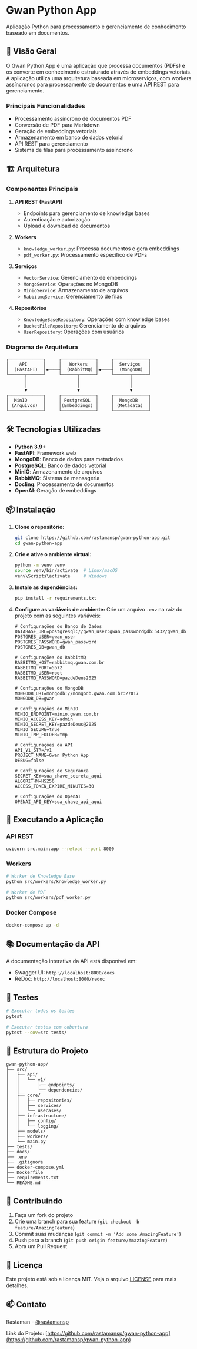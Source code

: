 # Gwan Python App

Aplicação Python para processamento e gerenciamento de conhecimento baseado em documentos.

## 🚀 Visão Geral

O Gwan Python App é uma aplicação que processa documentos (PDFs) e os converte em conhecimento estruturado através de embeddings vetoriais. A aplicação utiliza uma arquitetura baseada em microserviços, com workers assíncronos para processamento de documentos e uma API REST para gerenciamento.

### Principais Funcionalidades

- Processamento assíncrono de documentos PDF
- Conversão de PDF para Markdown
- Geração de embeddings vetoriais
- Armazenamento em banco de dados vetorial
- API REST para gerenciamento
- Sistema de filas para processamento assíncrono

## 🏗️ Arquitetura

### Componentes Principais

1. **API REST (FastAPI)**
   - Endpoints para gerenciamento de knowledge bases
   - Autenticação e autorização
   - Upload e download de documentos

2. **Workers**
   - `knowledge_worker.py`: Processa documentos e gera embeddings
   - `pdf_worker.py`: Processamento específico de PDFs

3. **Serviços**
   - `VectorService`: Gerenciamento de embeddings
   - `MongoService`: Operações no MongoDB
   - `MinioService`: Armazenamento de arquivos
   - `RabbitmqService`: Gerenciamento de filas

4. **Repositórios**
   - `KnowledgeBaseRepository`: Operações com knowledge bases
   - `BucketFileRepository`: Gerenciamento de arquivos
   - `UserRepository`: Operações com usuários

### Diagrama de Arquitetura

```
┌─────────────┐     ┌─────────────┐     ┌─────────────┐
│    API      │     │   Workers   │     │  Serviços   │
│  (FastAPI)  │◄────┤  (RabbitMQ) │◄────┤  (MongoDB)  │
└──────┬──────┘     └──────┬──────┘     └──────┬──────┘
       │                   │                   │
       │                   │                   │
       ▼                   ▼                   ▼
┌─────────────┐     ┌─────────────┐     ┌─────────────┐
│  MinIO      │     │ PostgreSQL  │     │  MongoDB    │
│ (Arquivos)  │     │(Embeddings) │     │ (Metadata)  │
└─────────────┘     └─────────────┘     └─────────────┘
```

## 🛠️ Tecnologias Utilizadas

- **Python 3.9+**
- **FastAPI**: Framework web
- **MongoDB**: Banco de dados para metadados
- **PostgreSQL**: Banco de dados vetorial
- **MinIO**: Armazenamento de arquivos
- **RabbitMQ**: Sistema de mensageria
- **Docling**: Processamento de documentos
- **OpenAI**: Geração de embeddings

## 📦 Instalação

1. **Clone o repositório:**
   ```bash
   git clone https://github.com/rastamansp/gwan-python-app.git
   cd gwan-python-app
   ```

2. **Crie e ative o ambiente virtual:**
   ```bash
   python -m venv venv
   source venv/bin/activate  # Linux/macOS
   venv\Scripts\activate     # Windows
   ```

3. **Instale as dependências:**
   ```bash
   pip install -r requirements.txt
   ```

4. **Configure as variáveis de ambiente:**
   Crie um arquivo `.env` na raiz do projeto com as seguintes variáveis:
   ```env
   # Configurações do Banco de Dados
   DATABASE_URL=postgresql://gwan_user:gwan_password@db:5432/gwan_db
   POSTGRES_USER=gwan_user
   POSTGRES_PASSWORD=gwan_password
   POSTGRES_DB=gwan_db

   # Configurações do RabbitMQ
   RABBITMQ_HOST=rabbitmq.gwan.com.br
   RABBITMQ_PORT=5672
   RABBITMQ_USER=root
   RABBITMQ_PASSWORD=pazdeDeus2025

   # Configurações do MongoDB
   MONGODB_URI=mongodb://mongodb.gwan.com.br:27017
   MONGODB_DB=gwan

   # Configurações do MinIO
   MINIO_ENDPOINT=minio.gwan.com.br
   MINIO_ACCESS_KEY=admin
   MINIO_SECRET_KEY=pazdeDeus@2025
   MINIO_SECURE=true
   MINIO_TMP_FOLDER=tmp

   # Configurações da API
   API_V1_STR=/v1
   PROJECT_NAME=Gwan Python App
   DEBUG=false

   # Configurações de Segurança
   SECRET_KEY=sua_chave_secreta_aqui
   ALGORITHM=HS256
   ACCESS_TOKEN_EXPIRE_MINUTES=30

   # Configurações do OpenAI
   OPENAI_API_KEY=sua_chave_api_aqui
   ```

## 🚀 Executando a Aplicação

### API REST

```bash
uvicorn src.main:app --reload --port 8000
```

### Workers

```bash
# Worker de Knowledge Base
python src/workers/knowledge_worker.py

# Worker de PDF
python src/workers/pdf_worker.py
```

### Docker Compose

```bash
docker-compose up -d
```

## 📚 Documentação da API

A documentação interativa da API está disponível em:
- Swagger UI: `http://localhost:8000/docs`
- ReDoc: `http://localhost:8000/redoc`

## 🧪 Testes

```bash
# Executar todos os testes
pytest

# Executar testes com cobertura
pytest --cov=src tests/
```

## 📁 Estrutura do Projeto

```
gwan-python-app/
├── src/
│   ├── api/
│   │   └── v1/
│   │       ├── endpoints/
│   │       └── dependencies/
│   ├── core/
│   │   ├── repositories/
│   │   ├── services/
│   │   └── usecases/
│   ├── infrastructure/
│   │   ├── config/
│   │   └── logging/
│   ├── models/
│   ├── workers/
│   └── main.py
├── tests/
├── docs/
├── .env
├── .gitignore
├── docker-compose.yml
├── Dockerfile
├── requirements.txt
└── README.md
```

## 🤝 Contribuindo

1. Faça um fork do projeto
2. Crie uma branch para sua feature (`git checkout -b feature/AmazingFeature`)
3. Commit suas mudanças (`git commit -m 'Add some AmazingFeature'`)
4. Push para a branch (`git push origin feature/AmazingFeature`)
5. Abra um Pull Request

## 📝 Licença

Este projeto está sob a licença MIT. Veja o arquivo [LICENSE](LICENSE) para mais detalhes.

## 📫 Contato

Rastaman - [@rastamansp](https://github.com/rastamansp)

Link do Projeto: [https://github.com/rastamansp/gwan-python-app](https://github.com/rastamansp/gwan-python-app) 